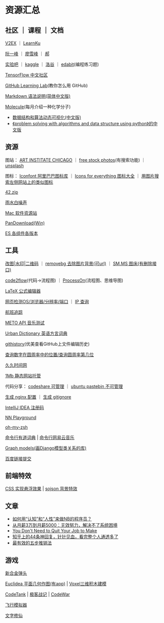 # 资源汇总

## 社区 ｜ 课程 ｜ 文档

[V2EX](https://www.v2ex.com) ｜ [LearnKu](https://learnku.com)

[阮一峰](http://www.ruanyifeng.com/home.html) ｜ [廖雪峰](https://www.liaoxuefeng.com/) ｜ [郝](http://118.190.215.104:84/)

[实验吧](http://www.shiyanbar.com/ctf/) ｜ [kaggle](https://www.kaggle.com) ｜ [洛谷](https://www.luogu.com.cn/) ｜ [edabit](https://edabit.com/challenges)(编程练习题)

[TensorFlow 中文社区](http://www.tensorfly.cn/)

[GitHub Learning Lab](https://lab.github.com/)(教你怎么用 GitHub)

[Markdown 语法说明(简体中文版)](https://www.appinn.com/markdown/#list)

[Molecule](http://www.chm.bris.ac.uk/motm/motm.htm)(每月介绍一种化学分子)

- [数据结构和算法动态可视化(中文版)](https://visualgo.net/zh)
- [《problem solving with algorithms and data structure using python》的中文版](https://github.com/facert/python-data-structure-cn)

## 资源

图站：
[ART INSTITATE CHICAGO](https://www.artic.edu/collection?is_public_domain=1) ｜ [free stock photos](https://www.pexels.com)(有搜索功能) ｜ [unsplash](https://unsplash.com)

图标：
[Iconfont 阿里巴巴图标库](https://www.iconfont.cn) ｜ [Icons for everything 图标大全](https://thenounproject.com/) ｜ [用图片搜索左侧网站上的类似图标](http://compute.vision/nouns/index.html)

[42.zip](https://unforgettable.dk/)

[雨水白噪声](https://rainymood.com/)

[Mac 软件资源站](http://mac.orsoon.com/)

[PanDownload(Win)](http://pandownload.com/)

[ES 各组件各版本](https://www.elastic.co/cn/downloads/past-releases)

## 工具

[改图|水印|二维码](https://www.gaitubao.com) ｜ [removebg 去除图片背景(可url)](https://www.remove.bg) ｜ [SM.MS 图床(有删除接口)](https://sm.ms/)

[code2flow](https://code2flow.com/)(代码->流程图) ｜ [ProcessOn](https://www.processon.com/)(流程图、思维导图)

[LaTeX 公式编辑器](http://www.codecogs.com/latex/eqneditor.php)

[网页检测OS/浏览器/分辨率/端口](http://www.gensee.com/test.html) ｜ [IP 查询](http://tool.chinaz.com/dns)

[航班追踪](http://flightadsb.variflight.com)

[METO API 音乐测试](https://api.i-meto.com/music.page)

[Urban Dictionary 英语方言词典](https://www.urbandictionary.com/)

[githistory](https://github.com/pomber/git-history)(优美查看GitHub上文件编辑历史)

[查询数字在圆周率中的位置/查询圆周率第几位](https://www.1415926pi.com)

[久久时间网](http://bjtime.cn)

[1Mb 静态网站托管](https://1mb.site)

代码分享：
[codeshare 可管理](https://codeshare.io) ｜ [ubuntu pastebin 不可管理](https://paste.ubuntu.com)

[生成 nginx 配置](https://nginxconfig.io/) ｜ [生成 gitignore](https://gitignore.io/)

[IntelliJ IDEA 注册码](http://idea.lanyus.com)

[NN Playground](http://playground.tensorflow.org)

[oh-my-zsh](https://github.com/robbyrussell/oh-my-zsh)

[命令行有道词典](https://github.com/felixonmars/ydcv) | [命令行网易云音乐](https://github.com/darknessomi/musicbox)

[Graph models(画Django模型类关系的库)](https://django-extensions.readthedocs.io/en/latest/graph_models.html)

[百度链接提交](https://ziyuan.baidu.com/linksubmit/url)

## 前端特效

[CSS 实现悬浮效果](https://mp.weixin.qq.com/s?__biz=MjM5NTY1MjY0MQ==&mid=2650742344&idx=3&sn=fdafa8bec7ab21dfbacb29ea2d605da5&chksm=befe8b0689890210df8483d008a5a354f988247d68f5c023df5865d985437119a88092ab7535&mpshare=1&scene=1&srcid=08174UHCvIUBYXARiory21k9#rd) | [sojson 背景特效](https://www.sojson.com/blog/127.html)

## 文章

- [如何用“认知”和“人性”来做NB的程序员？](http://news.51cto.com/art/201901/590742.htm)
- [从月薪3万到月薪5000：无效努力，解决不了系统困境](https://blog.csdn.net/ityouknow/article/details/88097038)
- [You Don't Need to Quit Your Job to Make](https://blog.stephsmith.io/you-dont-need-to-quit-your-job-to-make/)
- [知乎上的44条神回复，针针见血，看完整个人通透多了](https://mp.weixin.qq.com/s?__biz=MzA4MzQzMTg3Mw==&mid=2686285856&idx=7&sn=fe5bbe7e87d8613260aeaa30f9a25c89&chksm=ba1f408e8d68c998a081c75cd74a40d46cf45eaef843ae9ba90bdacc3dd578fc7cb7fbcd2811&scene=0#rd)
- [最有效的五步推销法](http://www.ruanyifeng.com/blog/2018/11/most-effective-sales-promotion.html)

## 游戏

[新合金弹头](http://www.4399.com/flash/1809.htm#search3)

[Euclidea 平面几何作图(有app)](https://www.euclidea.xyz/en/game/packs/) | [Voxel三维积木建模](https://www.makerbean.com/voxelbuilder#C/2646532a9d8fe9c46af4a261e76f51:A/)

[CodeTank](http://codetank.alloyteam.com/) | [极客战记](https://codecombat.163.com) | [CodeWar](https://www.codewar.cn/home)

[飞行模拟器](https://www.geo-fs.com/int/cn/index.php)

[文字修仙](https://louisalflame.github.io/CFantasyClick/index.html)
<!-- console外挂 `for(var i = 0; i< 50000; i++)**$(".btn.btn-lg.btn-default")**.click()**` -->
